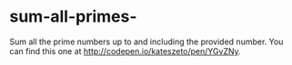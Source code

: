 # sum-all-primes-
Sum all the prime numbers up to and including the provided number. You can find this one at http://codepen.io/kateszeto/pen/YGvZNy.
